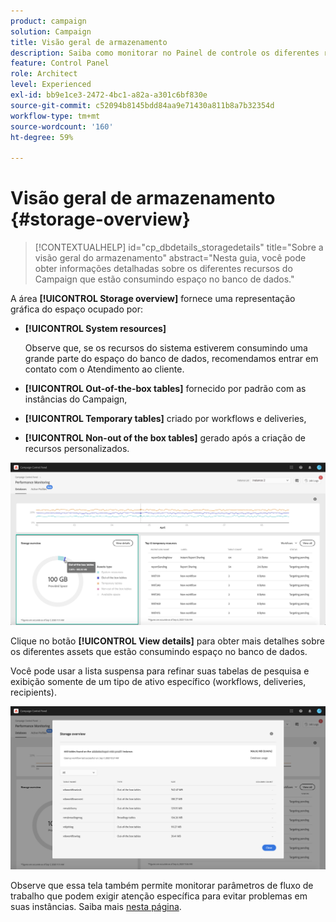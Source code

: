 ```yaml
---
product: campaign
solution: Campaign
title: Visão geral de armazenamento
description: Saiba como monitorar no Painel de controle os diferentes recursos do Campaign que estão consumindo espaço no banco de dados em suas instâncias.
feature: Control Panel
role: Architect
level: Experienced
exl-id: bb9e1ce3-2472-4bc1-a82a-a301c6bf830e
source-git-commit: c52094b8145bdd84aa9e71430a811b8a7b32354d
workflow-type: tm+mt
source-wordcount: '160'
ht-degree: 59%

---
```


# Visão geral de armazenamento {#storage-overview}

>[!CONTEXTUALHELP]
>id="cp_dbdetails_storagedetails"
>title="Sobre a visão geral do armazenamento"
>abstract="Nesta guia, você pode obter informações detalhadas sobre os diferentes recursos do Campaign que estão consumindo espaço no banco de dados."

A área **[!UICONTROL Storage overview]** fornece uma representação gráfica do espaço ocupado por:

* **[!UICONTROL System resources]**

   Observe que, se os recursos do sistema estiverem consumindo uma grande parte do espaço do banco de dados, recomendamos entrar em contato com o Atendimento ao cliente.

* **[!UICONTROL Out-of-the-box tables]** fornecido por padrão com as instâncias do Campaign,
* **[!UICONTROL Temporary tables]** criado por workflows e deliveries,
* **[!UICONTROL Non-out of the box tables]** gerado após a criação de recursos personalizados.

![](assets/database-storage-overview.png)

Clique no botão **[!UICONTROL View details]** para obter mais detalhes sobre os diferentes assets que estão consumindo espaço no banco de dados.

Você pode usar a lista suspensa para refinar suas tabelas de pesquisa e exibição somente de um tipo de ativo específico (workflows, deliveries, recipients).

![](assets/database-storage-details.png)

Observe que essa tela também permite monitorar parâmetros de fluxo de trabalho que podem exigir atenção específica para evitar problemas em suas instâncias. Saiba mais [nesta página](workflow-monitoring.md).
